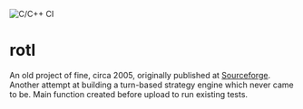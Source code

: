 ![C/C++ CI](https://github.com/rpgrca/rotl/workflows/C/C++%20CI/badge.svg)

# rotl

An old project of fine, circa 2005, originally published at [Sourceforge](https://sourceforge.net/projects/rotl/). Another attempt at building a turn-based strategy engine which never came to be. Main function created before upload to run existing tests.
